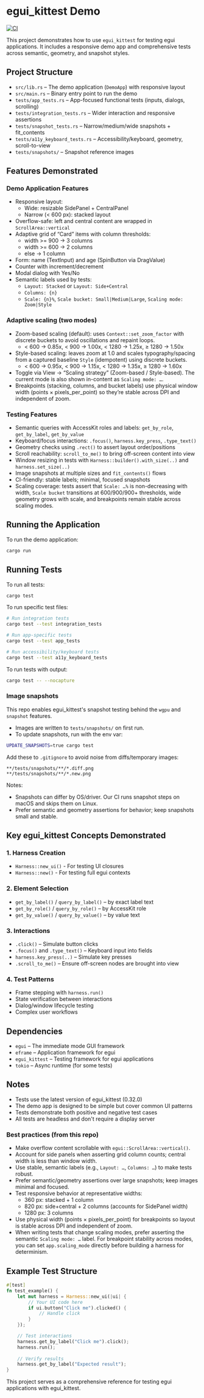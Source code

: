# egui_kittest Demo

[![CI](https://github.com/taslater/egui_kittest/actions/workflows/ci.yml/badge.svg)](https://github.com/taslater/egui_kittest/actions/workflows/ci.yml)

This project demonstrates how to use `egui_kittest` for testing egui applications. It includes a responsive demo app and comprehensive tests across semantic, geometry, and snapshot styles.

## Project Structure

- `src/lib.rs` – The demo application (`DemoApp`) with responsive layout
- `src/main.rs` – Binary entry point to run the demo
- `tests/app_tests.rs` – App-focused functional tests (inputs, dialogs, scrolling)
- `tests/integration_tests.rs` – Wider interaction and responsive assertions
- `tests/snapshot_tests.rs` – Narrow/medium/wide snapshots + fit_contents
- `tests/a11y_keyboard_tests.rs` – Accessibility/keyboard, geometry, scroll-to-view
- `tests/snapshots/` – Snapshot reference images

## Features Demonstrated

### Demo Application Features

- Responsive layout:
  - Wide: resizable SidePanel + CentralPanel
  - Narrow (< 600 px): stacked layout
- Overflow-safe: left and central content are wrapped in `ScrollArea::vertical`
- Adaptive grid of “Card” items with column thresholds:
  - width >= 900 → 3 columns
  - width >= 600 → 2 columns
  - else → 1 column
- Form: name (TextInput) and age (SpinButton via DragValue)
- Counter with increment/decrement
- Modal dialog with Yes/No
- Semantic labels used by tests:
  - `Layout: Stacked` or `Layout: Side+Central`
  - `Columns: {n}`
  - `Scale: {n}%`, `Scale bucket: Small|Medium|Large`, `Scaling mode: Zoom|Style`

### Adaptive scaling (two modes)

- Zoom-based scaling (default): uses `Context::set_zoom_factor` with discrete buckets to avoid oscillations and repaint loops.
  - < 600 → 0.85x, < 900 → 1.00x, < 1280 → 1.25x, ≥ 1280 → 1.50x
- Style-based scaling: leaves zoom at 1.0 and scales typography/spacing from a captured baseline `Style` (idempotent) using discrete buckets.
  - < 600 → 0.95x, < 900 → 1.15x, < 1280 → 1.35x, ≥ 1280 → 1.60x
- Toggle via View → “Scaling strategy” (Zoom-based / Style-based). The current mode is also shown in-content as `Scaling mode: …`.
- Breakpoints (stacking, columns, and bucket labels) use physical window width (points × pixels_per_point) so they’re stable across DPI and independent of zoom.

### Testing Features

- Semantic queries with AccessKit roles and labels: `get_by_role`, `get_by_label`, `get_by_value`
- Keyboard/focus interactions: `.focus()`, `harness.key_press`, `.type_text()`
- Geometry checks using `.rect()` to assert layout order/positions
- Scroll reachability: `scroll_to_me()` to bring off-screen content into view
- Window resizing in tests with `Harness::builder().with_size(..)` and `harness.set_size(..)`
- Image snapshots at multiple sizes and `fit_contents()` flows
- CI-friendly: stable labels; minimal, focused snapshots
- Scaling coverage: tests assert that `Scale: …%` is non-decreasing with width, `Scale bucket` transitions at 600/900/900+ thresholds, wide geometry grows with scale, and breakpoints remain stable across scaling modes.

## Running the Application

To run the demo application:

```bash
cargo run
```

## Running Tests

To run all tests:

```bash
cargo test
```

To run specific test files:

```bash
# Run integration tests
cargo test --test integration_tests

# Run app-specific tests
cargo test --test app_tests

# Run accessibility/keyboard tests
cargo test --test a11y_keyboard_tests
```

To run tests with output:

```bash
cargo test -- --nocapture
```

### Image snapshots

This repo enables egui_kittest's snapshot testing behind the `wgpu` and `snapshot` features.

- Images are written to `tests/snapshots/` on first run.
- To update snapshots, run with the env var:

```bash
UPDATE_SNAPSHOTS=true cargo test
```

Add these to `.gitignore` to avoid noise from diffs/temporary images:

```gitignore
**/tests/snapshots/**/*.diff.png
**/tests/snapshots/**/*.new.png
```

Notes:

- Snapshots can differ by OS/driver. Our CI runs snapshot steps on macOS and skips them on Linux.
- Prefer semantic and geometry assertions for behavior; keep snapshots small and stable.

## Key egui_kittest Concepts Demonstrated

### 1. Harness Creation

- `Harness::new_ui()` - For testing UI closures
- `Harness::new()` - For testing full egui contexts

### 2. Element Selection

- `get_by_label()` / `query_by_label()` – by exact label text
- `get_by_role()` / `query_by_role()` – by AccessKit role
- `get_by_value()` / `query_by_value()` – by value text

### 3. Interactions

- `.click()` – Simulate button clicks
- `.focus()` and `.type_text()` – Keyboard input into fields
- `harness.key_press(..)` – Simulate key presses
- `.scroll_to_me()` – Ensure off-screen nodes are brought into view

### 4. Test Patterns

- Frame stepping with `harness.run()`
- State verification between interactions
- Dialog/window lifecycle testing
- Complex user workflows

## Dependencies

- `egui` – The immediate mode GUI framework
- `eframe` – Application framework for egui
- `egui_kittest` – Testing framework for egui applications
- `tokio` – Async runtime (for some tests)

## Notes

- Tests use the latest version of egui_kittest (0.32.0)
- The demo app is designed to be simple but cover common UI patterns
- Tests demonstrate both positive and negative test cases
- All tests are headless and don't require a display server

### Best practices (from this repo)

- Make overflow content scrollable with `egui::ScrollArea::vertical()`.
- Account for side panels when asserting grid column counts; central width is less than window width.
- Use stable, semantic labels (e.g., `Layout: …`, `Columns: …`) to make tests robust.
- Prefer semantic/geometry assertions over large snapshots; keep images minimal and focused.
- Test responsive behavior at representative widths:
  - 360 px: stacked + 1 column
  - 820 px: side+central + 2 columns (accounts for SidePanel width)
  - 1280 px: 3 columns
- Use physical width (points × pixels_per_point) for breakpoints so layout is stable across DPI and independent of zoom.
- When writing tests that change scaling modes, prefer asserting the semantic `Scaling mode: …` label. For breakpoint stability across modes, you can set `app.scaling_mode` directly before building a harness for determinism.

## Example Test Structure

```rust
#[test]
fn test_example() {
    let mut harness = Harness::new_ui(|ui| {
        // Your UI code here
        if ui.button("Click me").clicked() {
            // Handle click
        }
    });

    // Test interactions
    harness.get_by_label("Click me").click();
    harness.run();
    
    // Verify results
    harness.get_by_label("Expected result");
}
```

This project serves as a comprehensive reference for testing egui applications with egui_kittest.
